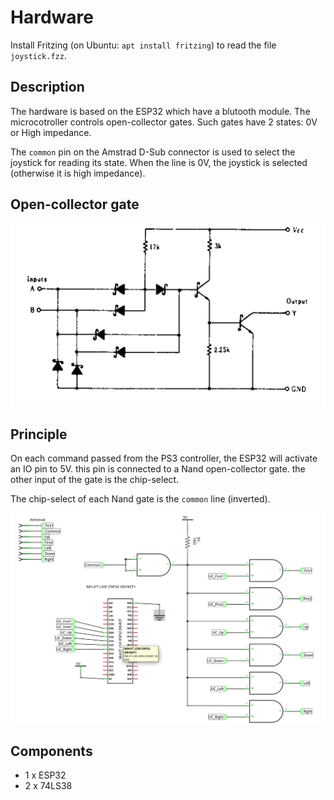 # Hardware

Install Fritzing (on Ubuntu: `apt install fritzing`) to read the file `joystick.fzz`.

## Description

The hardware is based on the ESP32 which have a blutooth module. The microcotroller controls open-collector gates. Such gates have 2 states: 0V or High impedance.

The `common` pin on the Amstrad D-Sub connector is used to select the joystick for reading its state. When the line is 0V, the joystick is selected (otherwise it is high impedance).

## Open-collector gate

![Open-collector Nand Gate](https://github.com/landru29/amstrad_joystick/blob/master/hardware/open-collector-nand-gate.png)

## Principle

On each command passed from the PS3 controller, the ESP32 will activate an IO pin to 5V. this pin is connected to a Nand open-collector gate. the other input of the gate is the chip-select.

The chip-select of each Nand gate is the `common` line  (inverted).

![Scheme](https://github.com/landru29/amstrad_joystick/blob/master/hardware/scheme.png)

## Components

* 1 x ESP32
* 2 x 74LS38
